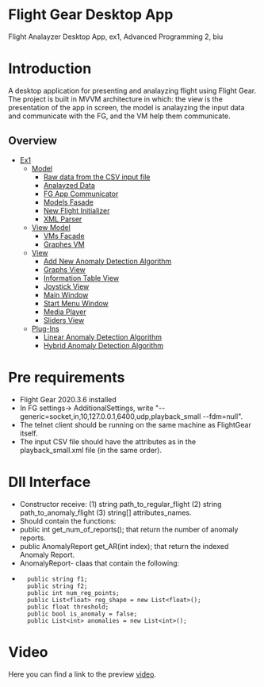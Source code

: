 # Flight Gear Desktop App

Flight Analayzer Desktop App, ex1, Advanced Programming 2, biu

# Introduction
A desktop application for presenting and analayzing flight using Flight Gear.
The project is built in MVVM architecture in which: the view is the presentation of the app in screen,
the model is analayzing the input data and communicate with the FG, and the VM help them communicate.

## Overview

* [Ex1](./ex1)
  * [Model](./ex1/Model)
    * [Raw data from the CSV input file](./ex1/Model/Data.cs)
    * [Analayzed Data](./ex1/Model/DllData.cs)
    * [FG App Communicator](./ex1/Model/FGHandler.cs)
    * [Models Fasade](./ex1/Model/FlightInfoModel.cs)
    * [New Flight Initializer](./ex1/Model/FGHandlerInitializer.cs)
    * [XML Parser](./ex1/Model/XMLParser.cs)
  * [View Model](./ex1/ViewModel)
    * [VMs Facade](./ex1/ViewModel/FlightInfoViewModel.cs)
    * [Graphes VM](./ex1/ViewModel/GraphesVM.cs)
  * [View](./ex1/View)
    * [Add New Anomaly Detection Algorithm](./ex1/View/AddNewAlgorithm.cs)
    * [Graphs View](./ex1/View/Graphs.cs)
    * [Information Table View](./ex1/View/InformationTable.cs)
    * [Joystick View](./ex1/View/Joystick.cs)
    * [Main Window](./ex1/View/MainWindow.cs)
    * [Start Menu Window](./ex1/View/MenuWindow.cs)
    * [Media Player](./ex1/View/MediaPlayer.cs)
    * [Sliders View](./ex1/View/Sliders.cs)
  * [Plug-Ins](./ex1/plug-ins)
    * [Linear Anomaly Detection Algorithm](./ex1/plug-ins/LinearAnomalyDetector.dll)
    * [Hybrid Anomaly Detection Algorithm](./ex1/plug-ins/HybridAnomalyDetector.cs.dll)

# Pre requirements
* Flight Gear 2020.3.6 installed
* In FG settings-> AdditionalSettings, write "--generic=socket,in,10,127.0.0.1,6400,udp,playback_small --fdm=null".
* The telnet client should be running on the same machine as FlightGear itself.
* The input CSV file should have the attributes as in the playback_small.xml file (in the same order).

# Dll Interface
* Constructor receive: (1) string path_to_regular_flight (2) string path_to_anomaly_flight (3) string[] attributes_names.
* Should contain the functions:
* public int get_num_of_reports(); that return the number of anomaly reports.
* public AnomalyReport get_AR(int index); that return the indexed Anomaly Report.
* AnomalyReport- claas that contain the following:
*       public string f1;
        public string f2;
        public int num_reg_points;
        public List<float> reg_shape = new List<float>();
        public float threshold;
        public bool is_anomaly = false;
        public List<int> anomalies = new List<int>();

 # Video
Here you can find a link to the preview [video](https://www.youtube.com/watch?v=5Q66Fb9EaVY).
